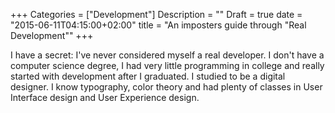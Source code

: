 +++
Categories = ["Development"]
Description = ""
Draft = true
date = "2015-06-11T04:15:00+02:00"
title = "An imposters guide through \"Real Development\""
+++

I have a secret: I've never considered myself a real developer. I don't have a computer science degree, I had very little programming in college and really started with development after I graduated. I studied to be a digital designer. I know typography, color theory and had plenty of classes in User Interface design and User Experience design. 